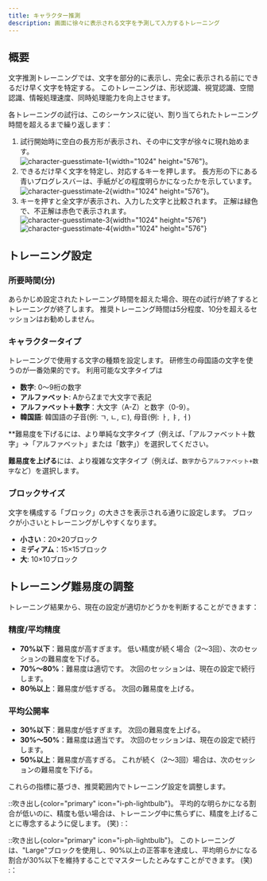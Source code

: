 ```yaml
---
title: キャラクター推測
description: 画面に徐々に表示される文字を予測して入力するトレーニング
---
```


## 概要

文字推測トレーニングでは、文字を部分的に表示し、完全に表示される前にできるだけ早く文字を特定する。 このトレーニングは、形状認識、視覚認識、空間認識、情報処理速度、同時処理能力を向上させます。

各トレーニングの試行は、このシーケンスに従い、割り当てられたトレーニング時間を超えるまで繰り返します：

1. 試行開始時に空白の長方形が表示され、その中に文字が徐々に現れ始めます。\
   ![character-guesstimate-1](/character-guesstimate-1.png){width="1024" height="576"}。
2. できるだけ早く文字を特定し、対応するキーを押します。 長方形の下にある青いプログレスバーは、手紙がどの程度明らかになったかを示しています。\
   ![character-guesstimate-2](/character-guesstimate-2.png){width="1024" height="576"}。
3. キーを押すと全文字が表示され、入力した文字と比較されます。 正解は緑色で、不正解は赤色で表示されます。\
   ![character-guesstimate-3](/character-guesstimate-3.png){width="1024" height="576"}\
   ![character-guesstimate-4](/character-guesstimate-4.png){width="1024" height="576"}

## トレーニング設定

### 所要時間(分)

あらかじめ設定されたトレーニング時間を超えた場合、現在の試行が終了するとトレーニングが終了します。 推奨トレーニング時間は5分程度、10分を超えるセッションはお勧めしません。

### キャラクタータイプ

トレーニングで使用する文字の種類を設定します。 研修生の母国語の文字を使うのが一番効果的です。 利用可能な文字タイプは

- **数字**: 0～9桁の数字
- **アルファベット**: AからZまで大文字で表記
- **アルファベット＋数字**：大文字（A-Z）と数字（0-9）。
- **韓国語**: 韓国語の子音(例: ㄱ, ㄴ, ㄷ), 母音(例: ㅏ, ㅑ, ㅓ)

\*\*難易度を下げるには、より単純な文字タイプ（例えば、「アルファベット＋数字」→「アルファベット」または「数字」）を選択してください。

**難易度を上げる**には、より複雑な文字タイプ（例えば、`数字`から`アルファベット+数字`など）を選択します。

### ブロックサイズ

文字を構成する「ブロック」の大きさを表示される通りに設定します。 ブロックが小さいとトレーニングがしやすくなります。

- **小さい**：20×20ブロック
- **ミディアム**：15×15ブロック
- **大**: 10×10ブロック

## トレーニング難易度の調整

トレーニング結果から、現在の設定が適切かどうかを判断することができます：

### 精度/平均精度

- **70%以下**：難易度が高すぎます。 低い精度が続く場合（2～3回）、次のセッションの難易度を下げる。
- **70%～80%**：難易度は適切です。 次回のセッションは、現在の設定で続行します。
- **80％以上**：難易度が低すぎる。 次回の難易度を上げる。

### 平均公開率

- **30%以下**：難易度が低すぎます。 次回の難易度を上げる。
- **30%～50%**：難易度は適当です。 次回のセッションは、現在の設定で続行します。
- **50%以上**：難易度が高すぎる。 これが続く（2～3回）場合は、次のセッションの難易度を下げる。

これらの指標に基づき、推奨範囲内でトレーニング設定を調整します。

::吹き出し{color="primary" icon="i-ph-lightbulb"}。
平均的な明らかになる割合が低いのに、精度も低い場合は、トレーニング中に焦らずに、精度を上げることに専念するように促します。
(笑) :：

::吹き出し{color="primary" icon="i-ph-lightbulb"}。
このトレーニングは、"Large"ブロックを使用し、90%以上の正答率を達成し、平均明らかになる割合が30%以下を維持することでマスターしたとみなすことができます。
(笑) :：
